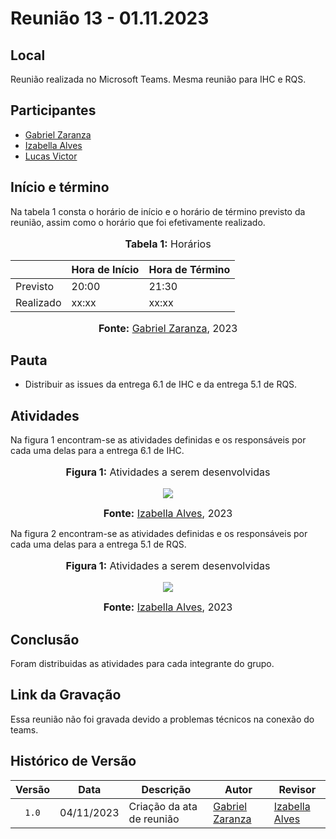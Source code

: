 # Reunião 13 - 01.11.2023

## Local

Reunião realizada no Microsoft Teams.
Mesma reunião para IHC e RQS.

## Participantes

* [Gabriel Zaranza](https://github.com/GZaranza)
* [Izabella Alves](https://github.com/izabellaalves)
* [Lucas Victor](https://github.com/Lucas13032003)

## Início e término

Na tabela 1 consta o horário de início e o horário de término previsto da reunião, assim como o horário que foi efetivamente realizado.

<div align="center">
<font size="3"><p style="text-align: center"><b>Tabela 1:</b> Horários</p></font>

<table>
  <thead>
    <tr>
      <th></th>
      <th>Hora de Início</th>
      <th>Hora de Término</th>
    </tr>
  </thead>
  <tbody>
    <tr>
      <td>Previsto</td>
      <td>20:00</td>
      <td>21:30</td>
    </tr>
    <tr>
      <td>Realizado</td>
      <td>xx:xx</td>
      <td>xx:xx</td>
    </tr>
  </tbody>
</table>

<font size="3"><p style="text-align: center"><b>Fonte:</b> <a href="https://github.com/GZaranza">Gabriel Zaranza</a>, 2023</p></font>
</div>

## Pauta

* Distribuir as issues da entrega 6.1 de IHC e da entrega 5.1 de RQS.

## Atividades

Na figura 1 encontram-se as atividades definidas e os responsáveis por cada uma delas para a entrega 6.1 de IHC.

<div align="center">
<font size="3"><p style="text-align: center"><b>Figura 1:</b> Atividades a serem desenvolvidas</p></font>

<img src="https://github.com/Interacao-Humano-Computador/2023.2-NotaLegal/blob/main/docs/imagens/atas/issues-IHC_6.1-01-11-2023.jpeg?raw=true">

<font size="3"><p style="text-align: center"><b>Fonte:</b> <a href="https://github.com/izabellaalves">Izabella Alves</a>, 2023</p></font>
</div>

Na figura 2 encontram-se as atividades definidas e os responsáveis por cada uma delas para a entrega 5.1 de RQS.

<div align="center">
<font size="3"><p style="text-align: center"><b>Figura 1:</b> Atividades a serem desenvolvidas</p></font>

<img src="https://github.com/Interacao-Humano-Computador/2023.2-NotaLegal/blob/main/docs/imagens/atas/issues-RQS_5.1-01-11-2023.jpeg?raw=true">

<font size="3"><p style="text-align: center"><b>Fonte:</b> <a href="https://github.com/izabellaalves">Izabella Alves</a>, 2023</p></font>
</div>

## Conclusão

Foram distribuidas as atividades para cada integrante do grupo.

## Link da Gravação

Essa reunião não foi gravada devido a problemas técnicos na conexão do teams.

## Histórico de Versão

| Versão | Data | Descrição | Autor | Revisor |
| :----: | ---- | --------- | ----- | ------- |
| `1.0`  |04/11/2023| Criação da ata de reunião | [Gabriel Zaranza](https://github.com/GZaranza) |  [Izabella Alves](https://github.com/izabellaalves) |
